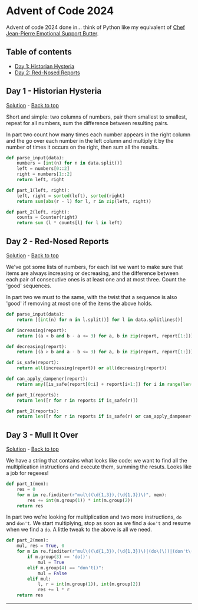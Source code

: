 Advent of Code 2024
===================

Advent of code 2024 done in... think of Python like my equivalent of [Chef
Jean-Pierre Emotional Support Butter][butter]. 

Table of contents
-----------------
- [Day 1: Historian Hysteria][d01]
- [Day 2: Red-Nosed Reports][d02]


Day 1 - Historian Hysteria
--------------------------

[Solution][d01-py] - [Back to top][top]

Short and simple: two columns of numbers, pair them smallest to smallest,
repeat for all numbers, sum the difference between resulting pairs.

In part two count how many times each number appears in the right column
and the go over each number in the left column and multiply it by the
number of times it occurs on the right, then sum all the results.

```python
def parse_input(data):
    numbers = [int(n) for n in data.split()]
    left = numbers[0::2]
    right = numbers[1::2]
    return left, right

def part_1(left, right):
    left, right = sorted(left), sorted(right)
    return sum(abs(r - l) for l, r in zip(left, right))

def part_2(left, right):
    counts = Counter(right)
    return sum (l * counts[l] for l in left)
```

Day 2 - Red-Nosed Reports
-------------------------

[Solution][d02-py] - [Back to top][top]

We've got some lists of numbers, for each list we want to make sure that
items are always increasing or decreasing, and the difference between each
pair of consecutive ones is at least one and at most three. Count the 
'good' sequences.

In part two we must to the same, with the twist that a sequence is also
'good' if removing at most one of the items the above holds.

```python
def parse_input(data):
    return [[int(n) for n in l.split()] for l in data.splitlines()]

def increasing(report):
    return [(a < b and b - a <= 3) for a, b in zip(report, report[1:])]

def decreasing(report):
    return [(a > b and a - b <= 3) for a, b in zip(report, report[1:])]

def is_safe(report):
    return all(increasing(report)) or all(decreasing(report))

def can_apply_dampener(report):
    return any([is_safe(report[0:i] + report[i+1:]) for i in range(len(report))])

def part_1(reports):
    return len([r for r in reports if is_safe(r)])

def part_2(reports):
    return len([r for r in reports if is_safe(r) or can_apply_dampener(r)])
```

Day 3 - Mull It Over 
--------------------

[Solution][d03-py] - [Back to top][top]

We have a string that contains what looks like code: we want to find all
the multiplication instructions and execute them, summing the resuts. Looks
like a job for regexes!

```python
def part_1(mem):
    res = 0
    for m in re.finditer(r"mul\((\d{1,3}),(\d{1,3})\)", mem):
        res += int(m.group(1)) * int(m.group(2))
    return res
```

In part two we're looking for multiplication and two more instructions, `do`
and `don't`. We start multiplying, stop as soon as we find a `don't` and
resume when we find a `do`. A little tweak to the above is all we need.

```python
def part_2(mem):
    mul, res = True, 0
    for m in re.finditer(r"mul\((\d{1,3}),(\d{1,3})\)|(do\(\))|(don't\(\))", mem):
        if m.group(3) == 'do()':
            mul = True
        elif m.group(4) == "don't()":
            mul = False
        elif mul:
            l, r = int(m.group(1)), int(m.group(2))
            res += l * r
    return res
```

---
[top]: #advent-of-code-2023

[d01]: #day-1---historian-hysteria
[d02]: #day-2---red-nosed-reports

[d01-py]: https://github.com/agnul/AdventOfCode/blob/main/2024/python/day_01.py
[d02-py]: https://github.com/agnul/AdventOfCode/blob/main/2024/python/day_02.py
[d03-py]: https://github.com/agnul/AdventOfCode/blob/main/2024/python/day_03.py

[butter]: https://www.youtube.com/watch?v=HvT071_HVqA&t=312s
